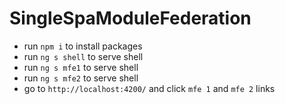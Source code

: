 # SingleSpaModuleFederation

* run `npm i` to install packages
* run `ng s shell` to serve shell
* run `ng s mfe1` to serve shell
* run `ng s mfe2` to serve shell
* go to `http://localhost:4200/` and click `mfe 1` and `mfe 2` links

